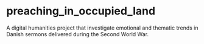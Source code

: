# preaching_in_occupied_land
A digital humanities project that investigate emotional and thematic trends in Danish sermons delivered during the Second World War.

